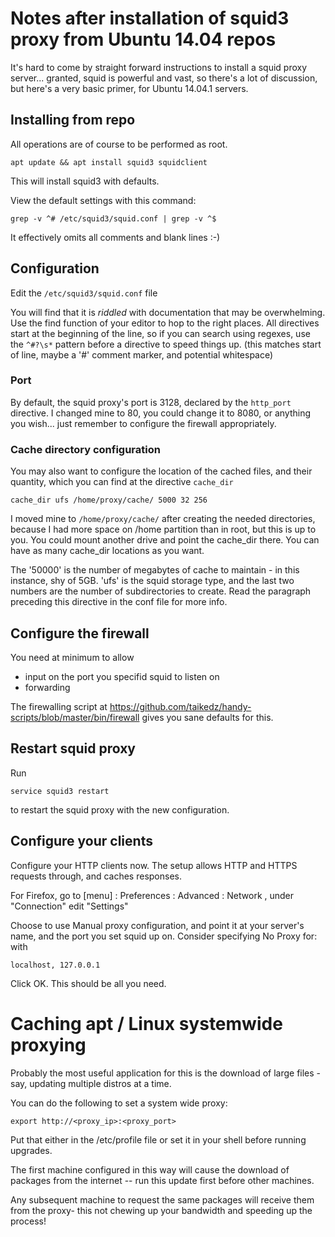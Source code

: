 # Notes after installation of squid3 proxy from Ubuntu 14.04 repos

It's hard to come by straight forward instructions to install a squid proxy server... granted, squid is powerful and vast, so there's a lot of discussion, but here's a very basic primer, for Ubuntu 14.04.1 servers.

## Installing from repo

All operations are of course to be performed as root.

	apt update && apt install squid3 squidclient

This will install squid3 with defaults.

View the default settings with this command:

	grep -v ^# /etc/squid3/squid.conf | grep -v ^$

It effectively omits all comments and blank lines :-)

## Configuration

Edit the `/etc/squid3/squid.conf` file

You will find that it is _riddled_ with documentation that may be overwhelming. Use the find function of your editor to hop to the right places. All directives start at the beginning of the line, so if you can search using regexes, use the `^#?\s*` pattern before a directive to speed things up. (this matches start of line, maybe a '#' comment marker, and potential whitespace)

### Port

By default, the squid proxy's port is 3128, declared by the `http_port` directive. I changed mine to 80, you could change it to 8080, or anything you wish... just remember to configure the firewall appropriately.

### Cache directory configuration

You may also want to configure the location of the cached files, and their quantity, which you can find at the directive `cache_dir`

	cache_dir ufs /home/proxy/cache/ 5000 32 256

I moved mine to `/home/proxy/cache/` after creating the needed directories, because I had more space on /home partition than in root, but this is up to you. You could mount another drive and point the cache_dir there. You can have as many cache_dir locations as you want.

The '50000' is the number of megabytes of cache to maintain - in this instance, shy of 5GB. 'ufs' is the squid storage type, and the last two numbers are the number of subdirectories to create. Read the paragraph preceding this directive in the conf file for more info.

## Configure the firewall

You need at minimum to allow

* input on the port you specifid squid to listen on
* forwarding

The firewalling script at <https://github.com/taikedz/handy-scripts/blob/master/bin/firewall> gives you sane defaults for this.

## Restart squid proxy

Run

	service squid3 restart

to restart the squid proxy with the new configuration.

## Configure your clients

Configure your HTTP clients now. The setup allows HTTP and HTTPS requests through, and caches responses.

For Firefox, go to [menu] : Preferences : Advanced : Network , under "Connection" edit "Settings"

Choose to use Manual proxy configuration, and point it at your server's name, and the port you set squid up on. Consider specifying No Proxy for: with

	localhost, 127.0.0.1

Click OK. This should be all you need.

# Caching apt / Linux systemwide proxying

Probably the most useful application for this is the download of large files - say, updating multiple distros at a time.

You can do the following to set a system wide proxy:

	export http://<proxy_ip>:<proxy_port>

Put that either in the /etc/profile file or set it in your shell before running upgrades.

The first machine configured in this way will cause the download of packages from the internet -- run this update first before other machines.

Any subsequent machine to request the same packages will receive them from the proxy- this not chewing up your bandwidth and speeding up the process!

